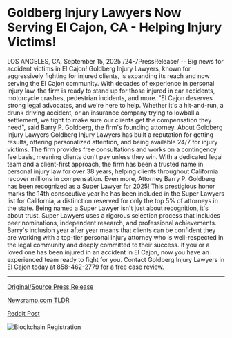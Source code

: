 # Goldberg Injury Lawyers Now Serving El Cajon, CA - Helping Injury Victims!

LOS ANGELES, CA, September 15, 2025 /24-7PressRelease/ -- Big news for accident victims in El Cajon! Goldberg Injury Lawyers, known for aggressively fighting for injured clients, is expanding its reach and now serving the El Cajon community. With decades of experience in personal injury law, the firm is ready to stand up for those injured in car accidents, motorcycle crashes, pedestrian incidents, and more.  "El Cajon deserves strong legal advocates, and we're here to help. Whether it's a hit-and-run, a drunk driving accident, or an insurance company trying to lowball a settlement, we fight to make sure our clients get the compensation they need", said Barry P. Goldberg, the firm's founding attorney.  About Goldberg Injury Lawyers  Goldberg Injury Lawyers has built a reputation for getting results, offering personalized attention, and being available 24/7 for injury victims. The firm provides free consultations and works on a contingency fee basis, meaning clients don't pay unless they win.  With a dedicated legal team and a client-first approach, the firm has been a trusted name in personal injury law for over 38 years, helping clients throughout California recover millions in compensation.  Even more, Attorney Barry P. Goldberg has been recognized as a Super Lawyer for 2025! This prestigious honor marks the 14th consecutive year he has been included in the Super Lawyers list for California, a distinction reserved for only the top 5% of attorneys in the state.  Being named a Super Lawyer isn't just about recognition, it's about trust. Super Lawyers uses a rigorous selection process that includes peer nominations, independent research, and professional achievements. Barry's inclusion year after year means that clients can be confident they are working with a top-tier personal injury attorney who is well-respected in the legal community and deeply committed to their success.  If you or a loved one has been injured in an accident in El Cajon, now you have an experienced team ready to fight for you. Contact Goldberg Injury Lawyers in El Cajon today at 858-462-2779 for a free case review. 

---

[Original/Source Press Release](https://www.24-7pressrelease.com/press-release/526773/goldberg-injury-lawyers-now-serving-el-cajon-ca-helping-injury-victims)
                    

[Newsramp.com TLDR](https://newsramp.com/curated-news/goldberg-injury-lawyers-expands-to-el-cajon-bringing-elite-legal-help/2741586849600a65821cf45eae5d598e) 

 



[Reddit Post](https://www.reddit.com/r/Business_NewsRamp/comments/1nhfaxg/goldberg_injury_lawyers_expands_to_el_cajon/) 



![Blockchain Registration](https://cdn.newsramp.app/24-7PressRelease/qrcode/259/15/zestVANF.webp)